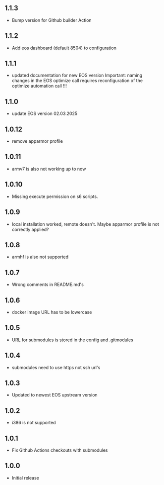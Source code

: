 <!-- https://developers.home-assistant.io/docs/add-ons/presentation#keeping-a-changelog -->

## 1.1.3

- Bump version for Github builder Action

## 1.1.2

- Add eos dashboard (default 8504) to configuration

## 1.1.1

- updated documentation for new EOS version
  Important: naming changes in the EOS optimize call requires reconfiguration of the optimize automation call !!!

## 1.1.0

- update EOS version 02.03.2025

## 1.0.12

- remove apparmor profile

## 1.0.11

- armv7 is also not working up to now

## 1.0.10

- Missing execute permission on s6 scripts.

## 1.0.9

- local installation worked, remote doesn't. Maybe apparmor profile is not correctly applied?

## 1.0.8

- armhf is also not supported

## 1.0.7

- Wrong comments in README.md's

## 1.0.6

- docker image URL has to be lowercase

## 1.0.5

- URL for submodules is stored in the config and .gitmodules

## 1.0.4

- submodules need to use https not ssh url's

## 1.0.3

- Updated to newest EOS upstream version

## 1.0.2

- i386 is not supported

## 1.0.1

- Fix Github Actions checkouts with submodules

## 1.0.0

- Initial release
